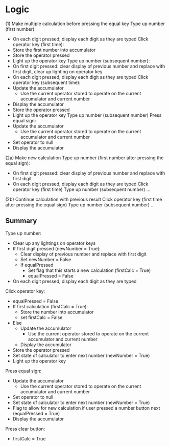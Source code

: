 # Logic
(1) Make multiple calculation before pressing the equal key
Type up number (first number):
- On each digit pressed, display each digit as they are typed
Click operator key (first time):
- Store the first number into accumulator
- Store the operator pressed
- Light up the operator key
Type up number (subsequent number):
- On first digit pressed: clear display of previous number and replace with first digit, clear up lighting on operator key
- On each digit pressed, display each digit as they are typed
Click operator key (subsequent time):
- Update the accumulator
    - Use the current operator stored to operate on the current accumulator and current number
- Display the accumulator
- Store the operator pressed
- Light up the operator key
Type up number (subsequent number)
Press equal sign:
- Update the accumulator
    - Use the current operator stored to operate on the current accumulator and current number
- Set operator to null
- Display the accumulator

(2a) Make new calculation
Type up number (first number after pressing the equal sign):
- On first digit pressed: clear display of previous number and replace with first digit
- On each digit pressed, display each digit as they are typed
Click operator key (first time)
Type up number (subsequent number)
...

(2b) Continue calculation with previous result
Click operator key (first time after pressing the equal sign)
Type up number (subsequent number)
...

## Summary
Type up number:
- Clear up any lightings on operator keys
- If first digit pressed (newNumber = True): 
    - Clear display of previous number and replace with first digit
    - Set newNumber = False
    - If equalPressed
        - Set flag that this starts a new calculation (firstCalc = True)
        - equalPressed = False
- On each digit pressed, display each digit as they are typed

Click operator key:
- equalPressed = False
- If first calculation (firstCalc = True):
    - Store the number into accumulator
    - set firstCalc = False
- Else
    - Update the accumulator
        - Use the current operator stored to operate on the current accumulator and current number
    - Display the accumulator
- Store the operator pressed
- Set state of calculator to enter next number (newNumber = True)
- Light up the operator key

Press equal sign:
- Update the accumulator
    - Use the current operator stored to operate on the current accumulator and current number
- Set operator to null
- Set state of calculator to enter next number (newNumber = True)
- Flag to allow for new calculation if user pressed a number button next (equalPressed = True)
- Display the accumulator

Press clear button:
- firstCalc = True
